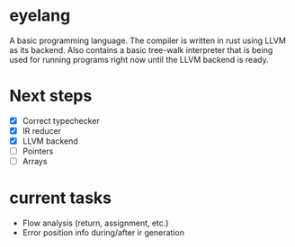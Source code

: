 # eyelang
A basic programming language. The compiler is written in rust using LLVM as its backend.
Also contains a basic tree-walk interpreter that is being used for running programs right now until the LLVM backend is ready.

# Next steps
- [x] Correct typechecker
- [x] IR reducer
- [x] LLVM backend
- [ ] Pointers
- [ ] Arrays

# current tasks
- Flow analysis (return, assignment, etc.)
- Error position info during/after ir generation